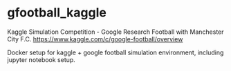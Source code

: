 # gfootball_kaggle

Kaggle Simulation Competition - Google Research Football with Manchester City F.C.
https://www.kaggle.com/c/google-football/overview


Docker setup for kaggle + google football simulation environment, including jupyter notebook setup.

